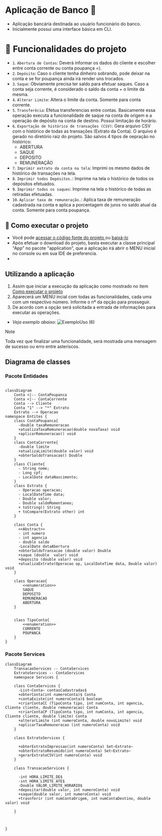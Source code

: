# Aplicação de Banco :bank:
- Aplicação bancária destinada ao usuário funcionário do banco. 
- Inicialmente possui uma interface básica em CLI.

# :hammer: Funcionalidades do projeto

- `1`. `Abertura de Contas`: Deverá informar os dados do cliente e escolher entre conta corrente ou conta poupança =).
- `2`. `Depósito`: Caso o cliente tenha dinheiro sobrando, pode deixar na conta e se for poupança ainda irá render uns trocados.
- `3`. `Saque`: Obviamente precisa ter saldo para efetuar saques. Caso a conta seja corrente, é considerado o saldo da conta + o limite da mesma.
- `4`. `Alterar Limite`: Altera o limite da conta. Somente para conta corrente.
- `5`. `Transferêcia`: Efetua transferencias entre contas. Basicamente essa operação executa a funcionalidade de saque na conta de origem e a operação de depósito na conta de destino. Possui limitação de horário. 
- `6`. `Exportação de histórico de transações (CSV)`: Gera arquivo CSV com o histórico de todas as transações (Extrato da Conta). O arquivo é gerado no diretório raiz do projeto. São salvos 4 tipos de oepração no histórico:
  * ABERTURA
  * SAQUE
  * DEPOSITO
  * REMUNERAÇÃO
- `7`. `Imprimir extrato da conta na tela`: Imprimi os mesmo dados de histórico de transações na tela. 
- `8`. `Imprimir todos Depósitos.`: Imprime na tela o histórico de todos os depósitos efetuados.
- `9`. `Imprimir todos os saques`: Imprime na tela o histórico de todas as retiradas efetuadas.
- `10`. `Aplicar taxa de remuneração.`: Aplica taxa de remuneração cadastrada na conta e aplica a porcentagem de juros no saldo atual da conta. Somente para conta poupança.
  

## :wrench: Como executar o projeto

- Você pode [acessar o código fonte do projeto ](https://github.com/flavioqueiroga/desafio-app-banco/tree/main) ou [baixá-lo](https://github.com/flavioqueiroga/desafio-app-banco/archive/refs/heads/main.zip)
- Após efetuar o download do projeto, basta executar a classe principal "App" no pacote "application", que a aplicação irá abrir o MENU inicial no console ou em sua IDE de preferencia.
- 

## Utilizando a aplicação
1. Assim que iniciar a execução da aplicação como mostrado no item [Como executar o projeto](#wrench-como-executar-o-projeto)
2. Aparecerá um MENU incial com todas as funcionalidades, cada uma com um respectivo número. Informe o nº da opção para prosseguir.
3. De acordo com a opção será solicitada a entrada de informações para executar as operações.
- *Veja exemplo abaixo*: 
![ExemploUso (6)](https://github.com/flavioqueiroga/desafio-app-banco/assets/43221104/7fe17ada-6878-4533-a95b-c8c537a696f2)

> [!NOTE]
> Toda vez que finalizar uma funcionalidade, será mostrada uma mensagem de sucesso ou erro entre asteriscos.


## Diagrama de classes

### Pacote Entidades

```mermaid

classDiagram
    Conta <|-- ContaPoupanca
    Conta <|-- ContaCorrente
    Conta --> Cliente
    Conta "1" --> "*" Extrato
    Extrato --> Operacao
namespace Entites {
    class ContaPoupanca{
      -double taxaRemuneracao
      +atualizaTaxaRemuneracao(double novaTaxa) void
      +aplicarRemuneracao() void
    }
    class ContaCorrente{
      -double limite
      +atualizaLimite(double valor) void
      +obterSaldoTransacao() Double
    }
    class Cliente{
      - String nome;
      - Long cpf;
      - LocalDate dataNascimento;
    }
    class Extrato {
      - Operacao operacao;
      - LocalDateTime data;
      - Double valor;
      - Double saldoMomentaneo;
      + toString() String
      + toCompare(Extrato other) int
    }

    class Conta {
      <<Abstract>>
      - int numero
      - int agencia
      - double saldo
      -LocalDate dataAbertura
      +obterSaldoTransacao (double valor) Double
      +saque (double  valor) void
      +deposito (double valor) void
      +atualizaExtrato(Operacao op, LocalDateTime data, Double valor) void
    }

    class Operacao{
        <<enumeration>>
        SAQUE
        DEPOSITO
        REMUNERACAO
        ABERTURA
    }


    class TipoConta{
        <<enumeration>>
        CORRENTE
        POUPANCA
    }
}
```

### Pacote Services
```mermaid
classDiagram
    TransacaoServices -- ContaServices
    ExtratoServices -- ContaServices
    namespace Services {
    
    class ContaServices {
      -List~Conta~ contasCadastradas$ 
      +obterConta(int numeroConta)$ Conta
      +contaExiste(int numeroConta)$ boolean
      +criarContaCC (TipoConta tipo, int numConta, int agencia, Cliente cliente, double remuneracao) Conta
      +criarContaCP (TipoConta tipo, int numConta, int agencia, Cliente cliente, double limite) Conta
      +alterarLimite (int numeroConta, double novoLimite) void
      +aplicarTaxaRemuneracao (int numeroConta) void
    }
    
    class ExtratoServices {
      
      +obterExtratoImpressao(int numeroConta) Set~Extrato~
      +obterExtratoResumido(int numeroConta) Set~Extrato~
      +gerarExtratoCSV(int numeroConta) void
    }

    class TransacaoServices {
      
      -int HORA_LIMITE_DE$ 
      -int HORA_LIMITE_ATE$
      -Double VALOR_LIMITE_HORARIO$
      +depositar(double valor, int numeroConta) void
      +saque(double valor, int numeroConta) void
      +trasnferir (int numContaOrigem, int numContaDestino, double valor) void
      
    }

    

}
```
